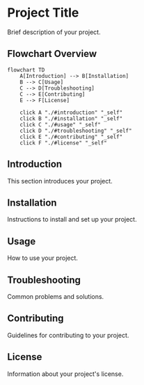 # Project Title

Brief description of your project.

## Flowchart Overview

```mermaid
flowchart TD
    A[Introduction] --> B[Installation]
    B --> C[Usage]
    C --> D[Troubleshooting]
    C --> E[Contributing]
    E --> F[License]

    click A "./#introduction" "_self"
    click B "./#installation" "_self"
    click C "./#usage" "_self"
    click D "./#troubleshooting" "_self"
    click E "./#contributing" "_self"
    click F "./#license" "_self"
```

## Introduction
<a id="introduction"></a>
This section introduces your project.

## Installation
<a id="installation"></a>
Instructions to install and set up your project.

## Usage
<a id="usage"></a>
How to use your project.

## Troubleshooting
<a id="troubleshooting"></a>
Common problems and solutions.

## Contributing
<a id="contributing"></a>
Guidelines for contributing to your project.

## License
<a id="license"></a>
Information about your project's license.
